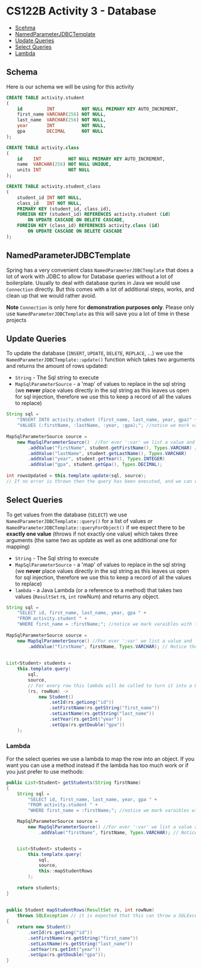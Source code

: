 # CS122B Activity 3 - Database

- [Scehma](#schema)
- [NamedParameterJDBCTemplate](#namedparameterjdbctemplate)
- [Update Queries](#update-queries)
- [Select Queries](#select-queries)
- [Lambda](#lambda)

## Schema

Here is our schema we will be using for this activity

```sql
CREATE TABLE activity.student
(
    id         INT          NOT NULL PRIMARY KEY AUTO_INCREMENT,
    first_name VARCHAR(256) NOT NULL,
    last_name  VARCHAR(256) NOT NULL,
    year       INT          NOT NULL,
    gpa        DECIMAL      NOT NULL
);

CREATE TABLE activity.class
(
    id    INT          NOT NULL PRIMARY KEY AUTO_INCREMENT,
    name  VARCHAR(256) NOT NULL UNIQUE,
    units INT          NOT NULL
);

CREATE TABLE activity.student_class
(
    student_id INT NOT NULL,
    class_id   INT NOT NULL,
    PRIMARY KEY (student_id, class_id),
    FOREIGN KEY (student_id) REFERENCES activity.student (id)
        ON UPDATE CASCADE ON DELETE CASCADE,
    FOREIGN KEY (class_id) REFERENCES activity.class (id)
        ON UPDATE CASCADE ON DELETE CASCADE
);
```

## NamedParameterJDBCTemplate

Spring has a very convenient class `NamedParameterJDBCTemplate` that does a lot of work with JDBC to allow for Database queries without a lot of boilerplate. Usually to deal with database quries in Java we would use `Connection` directly. But this comes with a lot of additional steps, works, and clean up that we would rather avoid. 

**Note** `Connection` is only here for **demonstration purposes only**. Please only use `NamedParameterJDBCTemplate` as this will save you a lot of time in these projects


## Update Queries

To update the database (`INSERT`, `UPDATE`, `DELETE`, `REPLACE`, ...) we use the `NamedParameterJDBCTemplate::update()` function which takes two arguments and returns the amount of rows updated:

 - `String` - The Sql string to execute
 - `MapSqlParameterSource` - a 'map' of values to replace in the sql string (we **never** place values directly in the sql string as this leaves us open for sql injection, therefore we use this to keep a record of all the values to replace)

```java
String sql = 
    "INSERT INTO activity.student (first_name, last_name, year, gpa)" +
    "VALUES (:firstName, :lastName, :year, :gpa);"; //notice we mark varaibles with the ':var' format
    
MapSqlParameterSource source = 
    new MapSqlParameterSource()  //For ever ':var' we list a value and `Type` for value
        .addValue("firstName", student.getFirstName(), Types.VARCHAR) // Notice the lack of ':'  in the string here
        .addValue("lastName", student.getLastName(), Types.VARCHAR)
        .addValue("year", student.getYear(), Types.INTEGER)
        .addValue("gpa", student.getGpa(), Types.DECIMAL);
        
int rowsUpdated = this.template.update(sql, source);  
// If no error is thrown then the query has been executed, and we can check how many rows were updated with the returned int
```

## Select Queries

To get values from the database (`SELECT`) we use `NamedParameterJDBCTemplate::query()` for a list of values *or* `NamedParameterJDBCTemplate::queryForObject()` if we expect there to be **exactly one value** (throws if not exactly one value) which takes three arguments (the same two as update as well as one additional one for mapping)

 - `String` - The Sql string to execute
 - `MapSqlParameterSource` - a 'map' of values to replace in the sql string (we **never** place values directly in the sql string as this leaves us open for sql injection, therefore we use this to keep a record of all the values to replace)
 - `lambda` - a Java Lambda (or a reference to a method) that takes two values (`ResultSet` rs, `int` rowNum) and returns any object.

```java
String sql = 
    "SELECT id, first_name, last_name, year, gpa " +
    "FROM activity.student " +
    "WHERE first_name = :firstName;"; //notice we mark varaibles with the ':var' format
    
MapSqlParameterSource source = 
    new MapSqlParameterSource() //For ever ':var' we list a value and `Type` for value
        .addValue("firstName", firstName, Types.VARCHAR); // Notice the lack of ':'  in the string here
        
        
List<Student> students =
    this.template.query(
        sql, 
        source,
        // For every row this lambda will be called to turn it into a Object (in this case `Student`)
        (rs, rowNum) ->          
            new Student()
                .setId(rs.getLong("id"))
                .setFirstName(rs.getString("first_name"))
                .setLastName(rs.getString("last_name"))
                .setYear(rs.getInt("year"))
                .setGpa(rs.getDouble("gpa"))
    );
```

### Lambda

For the select queries we use a lambda to map the row into an object. If you want you can use a method instead if the lambda has too much work or if you just prefer to use methods:

```java
public List<Student> getStudents(String firstName)
{
    String sql = 
        "SELECT id, first_name, last_name, year, gpa " +
        "FROM activity.student " +
        "WHERE first_name = :firstName;"; //notice we mark varaibles with the ':var' format

    MapSqlParameterSource source = 
        new MapSqlParameterSource() //For ever ':var' we list a value and `Type` for value
            .addValue("firstName", firstName, Types.VARCHAR); // Notice the lack of ':'  in the string here


    List<Student> students =
        this.template.query(
            sql, 
            source,
            this::mapStudentRows
        );
    
    return students;
}
    
    
public Student mapStudentRows(ResultSet rs, int rowNum)
    throws SQLException // it is expected that this can throw a SQLException, so mark the method as such 
{
    return new Student()
        .setId(rs.getLong("id"))
        .setFirstName(rs.getString("first_name"))
        .setLastName(rs.getString("last_name"))
        .setYear(rs.getInt("year"))
        .setGpa(rs.getDouble("gpa"));
}
```
